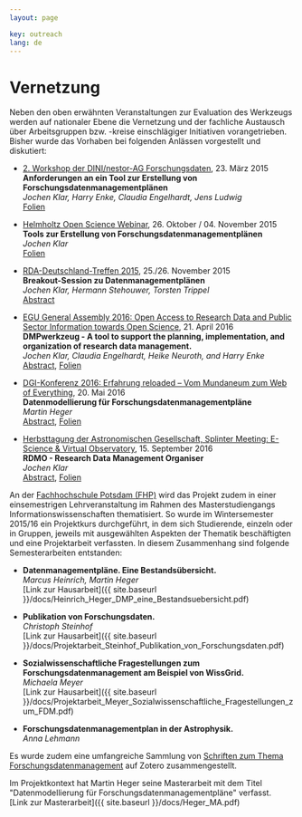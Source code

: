 ```yaml
---
layout: page

key: outreach
lang: de
---
```


Vernetzung
==========

Neben den oben erwähnten Veranstaltungen zur Evaluation des Werkzeugs werden auf nationaler Ebene die Vernetzung und der fachliche Austausch über Arbeitsgruppen bzw. -kreise einschlägiger Initiativen vorangetrieben. Bisher wurde das Vorhaben bei folgenden Anlässen vorgestellt und diskutiert:

* [2. Workshop der DINI/nestor-AG Forschungsdaten](http://www.forschungsdaten.org/index.php/DINI-nestor-WS2), 23. März 2015  
**Anforderungen an ein Tool zur Erstellung von Forschungsdatenmanagementplänen**  
*Jochen Klar, Harry Enke, Claudia Engelhardt, Jens Ludwig*  
[Folien](http://www.forschungsdaten.org/images/2/27/07--klar--anforderungen-tool.pdf)

* [Helmholtz Open Science Webinar](http://os.helmholtz.de/de/bewusstsein-schaerfen/workshops/webinare-zu-forschungsdaten/), 26. Oktober / 04. November 2015  
**Tools zur Erstellung von Forschungsdatenmanagementplänen**  
*Jochen Klar*  
[Folien](http://os.helmholtz.de/fileadmin/user_upload/os.helmholtz.de/Workshops/helmholtz_datenwebinar30_klar.pdf)

* [RDA-Deutschland-Treffen 2015](http://os.helmholtz.de/de/bewusstsein-schaerfen/workshops/rda-de-15/), 25./26. November 2015  
**Breakout-Session zu Datenmanagementplänen**  
*Jochen Klar, Hermann Stehouwer, Torsten Trippel*  
[Abstract](http://os.helmholtz.de/de/bewusstsein-schaerfen/workshops/rda-de-15/sessionabstracts/#c2115)

* [EGU General Assembly 2016: Open Access to Research Data and Public Sector Information towards Open Science](http://www.egu2016.eu/), 21. April 2016  
**DMPwerkzeug - A tool to support the planning, implementation, and
organization of research data management.**  
*Jochen Klar, Claudia Engelhardt, Heike Neuroth, and Harry Enke*  
[Abstract](http://meetingorganizer.copernicus.org/EGU2016/EGU2016-16394.pdf), [Folien](http://presentations.copernicus.org/EGU2016-16394_presentation.pdf)

* [DGI-Konferenz 2016: Erfahrung reloaded – Vom Mundaneum zum Web of Everything](http://dgi-info.de/events/dgi-konferenz-erfahrung-reloaded-vom-mundaneum-zum-web-of-everything/), 20. Mai 2016  
**Datenmodellierung für Forschungsdatenmanagementpläne**  
*Martin Heger*  
[Abstract](http://dgi-info.de/wp-content/uploads/2015/11/Heger_DGI2016.pdf), [Folien](http://dgi-info.de/wp-content/uploads/2015/11/DGI-Pr%C3%A4sentation_Martin-Heger.pdf)

* [Herbsttagung der Astronomischen Gesellschaft, Splinter Meeting: E-Science & Virtual Observatory](https://escience.aip.de/ag2016/), 15. September 2016  
**RDMO - Research Data Management Organiser**  
*Jochen Klar*  
[Abstract](https://www.ag2016.de/PDF/S5-63.pdf), [Folien](https://escience.aip.de/ag2016/klar_AG2016.pdf)

An der [Fachhochschule Potsdam (FHP)](http://www.fh-potsdam.de/) wird das Projekt zudem in einer einsemestrigen Lehrveranstaltung im Rahmen des Masterstudiengangs Informationswissenschaften thematisiert. So wurde im Wintersemester 2015/16 ein Projektkurs durchgeführt, in dem sich Studierende, einzeln oder in Gruppen, jeweils mit ausgewählten Aspekten der Thematik beschäftigten und eine Projektarbeit verfassten. In diesem Zusammenhang sind folgende Semesterarbeiten entstanden:

* **Datenmanagementpläne. Eine Bestandsübersicht.**  
*Marcus Heinrich, Martin Heger*  
[Link zur Hausarbeit]({{ site.baseurl }}/docs/Heinrich_Heger_DMP_eine_Bestandsuebersicht.pdf)

* **Publikation von Forschungsdaten.**  
*Christoph Steinhof*  
[Link zur Hausarbeit]({{ site.baseurl }}/docs/Projektarbeit_Steinhof_Publikation_von_Forschungsdaten.pdf)

* **Sozialwissenschaftliche Fragestellungen zum Forschungsdatenmanagement am Beispiel von WissGrid.**  
*Michaela Meyer*  
[Link zur Hausarbeit]({{ site.baseurl }}/docs/Projektarbeit_Meyer_Sozialwissenschaftliche_Fragestellungen_zum_FDM.pdf)

* **Forschungsdatenmanagementplan in der Astrophysik.**  
*Anna Lehmann*

Es wurde zudem eine umfangreiche Sammlung von [Schriften zum Thema Forschungsdatenmanagement](https://www.zotero.org/groups/forschungsdaten/items) auf Zotero zusammengestellt.

Im Projektkontext hat Martin Heger seine Masterarbeit mit dem Titel "Datenmodellierung für Forschungsdatenmanagementpläne" verfasst.  
[Link zur Masterarbeit]({{ site.baseurl }}/docs/Heger_MA.pdf)
